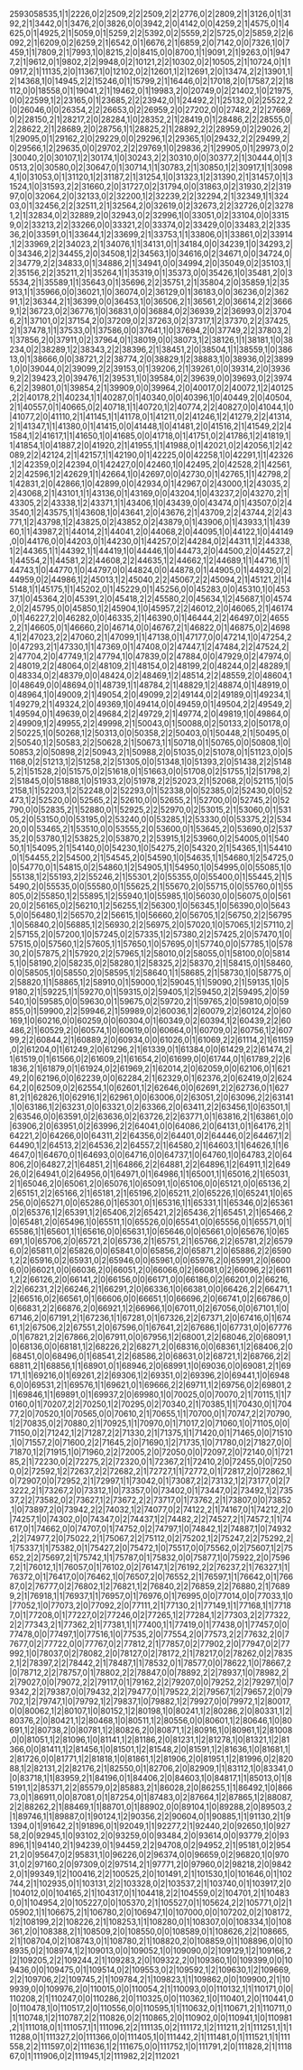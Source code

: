 2593058535,1|1|2226,0|2|2509,2|2|2509,2|2|2776,0|2|2809,2|1|3126,0|1|3192,2|1|3442,0|1|3476,2|0|3826,0|0|3942,2|0|4142,0|0|4259,2|1|4575,0|1|4625,0|1|4925,2|1|5059,0|1|5259,2|2|5392,0|2|5559,2|2|5725,0|2|5859,2|2|6092,2|1|6209,0|2|6259,2|1|6542,0|1|6676,2|1|6859,2|0|7142,0|0|7326,1|0|7459,1|1|7809,2|1|7993,1|0|8215,2|0|8415,0|0|8700,1|1|9091,2|1|9263,0|1|9477,2|1|9612,0|1|9802,2|2|9948,0|2|10121,2|2|10302,0|2|10505,2|1|10724,0|1|10917,2|1|11135,2|0|11367,1|0|12102,0|2|12601,1|2|12691,2|0|13474,2|2|13901,1|2|14368,1|0|14945,2|2|15246,0|1|15799,2|1|16446,0|2|17018,2|0|17587,2|2|18112,0|0|18558,0|1|19041,2|1|19462,0|1|19983,2|0|20749,0|2|21402,1|0|21975,0|0|22599,1|2|23165,0|1|23685,2|2|23942,0|1|24492,2|1|25132,0|2|25522,2|0|26046,0|0|26354,2|2|26653,0|2|26959,2|0|27202,0|0|27482,2|2|27669,0|2|28150,2|1|28217,2|0|28284,1|0|28352,2|1|28419,0|1|28486,2|2|28555,0|2|28622,2|1|28689,2|0|28756,1|1|28825,2|1|28892,2|2|28959,0|2|29026,2|1|29095,0|1|29162,2|0|29229,0|0|29296,1|2|29365,1|0|29432,2|2|29499,2|0|29566,1|2|29635,0|0|29702,2|2|29769,1|0|29836,2|1|29905,0|1|29973,0|2|30040,2|0|30107,1|2|30174,1|0|30243,2|2|30310,0|0|30377,2|1|30444,0|1|30513,2|0|30580,0|2|30647,0|1|30714,1|1|30783,2|1|30850,1|2|30917,1|1|30984,1|0|31053,0|1|31120,1|2|31187,2|1|31254,1|0|31323,1|2|31390,2|1|31457,0|1|31524,1|0|31593,2|2|31660,2|0|31727,0|2|31794,0|0|31863,0|2|31930,2|2|31997,0|0|32064,2|0|32133,0|2|32200,1|2|32239,2|2|32294,2|1|32349,1|1|32403,0|1|32456,2|2|32511,2|1|32564,2|0|32619,0|2|32673,2|2|32726,0|2|32781,2|1|32834,0|2|32889,2|0|32943,0|2|32996,1|0|33051,0|2|33104,0|0|33159,0|2|33213,2|2|33266,0|0|33321,2|0|33374,0|2|33429,0|0|33483,2|2|33536,2|0|33591,0|1|33644,1|2|33699,2|1|33753,1|1|33806,0|1|33861,0|2|33914,1|2|33969,2|2|34023,2|1|34076,1|1|34131,0|1|34184,0|0|34239,1|0|34293,2|0|34346,2|2|34455,2|0|34508,1|2|34563,1|0|34616,0|2|34671,0|0|34724,0|2|34779,2|2|34833,0|1|34886,2|1|34941,0|0|34994,2|0|35049,0|2|35103,1|2|35156,2|2|35211,2|1|35264,1|1|35319,0|1|35373,0|0|35426,1|0|35481,2|0|35534,2|1|35589,1|1|35643,0|1|35696,2|2|35751,2|1|35804,2|0|35859,1|2|35913,1|1|35966,0|0|36021,1|0|36074,0|2|36129,0|1|36183,0|0|36236,0|2|36291,1|2|36344,2|1|36399,0|0|36453,1|0|36506,2|1|36561,2|0|36614,2|2|36669,1|2|36723,0|2|36776,1|0|36831,0|0|36884,0|2|36939,2|2|36993,0|2|37046,2|1|37101,0|2|37154,2|0|37209,0|2|37263,0|2|37317,1|2|37370,2|2|37425,2|1|37478,1|1|37533,0|1|37586,0|0|37641,1|0|37694,2|0|37749,2|2|37803,2|1|37856,2|0|37911,0|2|37964,0|1|38019,0|0|38073,1|2|38126,1|1|38181,1|0|38234,0|2|38289,1|2|38343,2|2|38396,2|1|38451,2|0|38504,1|1|38559,1|0|38613,0|1|38666,0|0|38721,2|2|38774,2|0|38829,1|2|38883,1|0|38936,0|2|38991,0|0|39044,0|2|39099,2|2|39153,0|1|39206,2|1|39261,0|0|39314,2|0|39369,2|2|39423,2|0|39476,1|2|39531,1|0|39584,0|2|39639,0|0|39693,0|2|39746,2|2|39801,0|1|39854,2|1|39909,0|0|39964,2|0|40017,0|2|40072,1|2|40125,2|2|40178,2|1|40234,1|1|40287,0|1|40340,0|0|40396,1|0|40449,2|0|40504,2|1|40557,0|1|40665,0|2|40718,1|1|40720,1|2|40774,2|2|40827,0|0|41044,1|0|41077,2|0|41110,2|1|41145,1|1|41178,0|1|41211,0|2|41246,1|2|41279,2|2|41314,2|1|41347,1|1|41380,0|1|41415,0|0|41448,1|0|41481,2|0|41516,2|1|41549,2|2|41584,1|2|41617,1|1|41650,1|0|41685,0|0|41718,0|1|41751,0|2|41786,1|2|41819,1|1|41854,1|0|41887,2|0|41920,2|1|41955,1|1|41988,0|1|42021,0|2|42056,1|2|42089,2|2|42124,2|1|42157,1|1|42190,0|1|42225,0|0|42258,1|0|42291,1|1|42326,1|2|42359,0|2|42394,0|1|42427,0|0|42460,1|0|42495,2|0|42528,2|1|42561,2|2|42596,1|2|42629,1|1|42664,1|0|42697,0|0|42730,0|1|42765,1|1|42798,2|1|42831,2|0|42866,1|0|42899,0|0|42934,0|1|42967,0|2|43000,1|2|43035,2|2|43068,2|1|43101,1|1|43136,0|1|43169,0|0|43204,1|0|43237,2|0|43270,2|1|43305,2|2|43338,1|2|43371,1|1|43406,1|0|43439,0|0|43474,0|1|43507,0|2|43540,1|2|43575,1|1|43608,1|0|43641,2|0|43676,2|1|43709,2|2|43744,2|2|43771,1|2|43798,1|2|43825,0|2|43852,0|2|43879,0|1|43906,0|1|43933,1|1|43960,1|1|43987,2|1|44014,2|1|44041,2|0|44068,2|0|44095,1|0|44122,1|0|44149,0|0|44176,0|0|44203,0|1|44230,0|1|44257,0|2|44284,0|2|44311,1|2|44338,1|2|44365,1|1|44392,1|1|44419,1|0|44446,1|0|44473,2|0|44500,2|0|44527,2|1|44554,2|1|44581,2|2|44608,2|2|44635,1|2|44662,1|2|44689,1|1|44716,1|1|44743,1|0|44770,1|0|44797,0|0|44824,0|0|44878,0|1|44905,0|1|44932,0|2|44959,0|2|44986,1|2|45013,1|2|45040,2|2|45067,2|2|45094,2|1|45121,2|1|45148,1|1|45175,1|1|45202,0|1|45229,0|1|45256,0|0|45283,0|0|45310,1|0|45337,1|0|45364,2|0|45391,2|0|45418,2|2|45580,2|0|45634,1|2|45687,1|0|45742,0|2|45795,0|0|45850,1|2|45904,1|0|45957,2|2|46012,2|0|46065,2|1|46174,0|1|46227,2|0|46282,0|0|46335,2|1|46390,0|1|46444,2|2|46497,0|2|46552,2|1|46605,0|1|46660,2|0|46714,0|0|46767,2|1|46822,0|1|46875,0|2|46984,1|2|47023,2|2|47060,2|1|47099,1|1|47138,0|1|47177,0|0|47214,1|0|47254,2|0|47293,2|1|47330,1|1|47369,0|1|47408,0|2|47447,1|2|47484,2|2|47524,2|2|47704,2|0|47749,1|2|47794,1|0|47839,0|2|47884,0|0|47929,0|2|47974,0|2|48019,2|2|48064,0|2|48109,2|1|48154,0|2|48199,2|0|48244,0|2|48289,1|0|48334,0|2|48379,0|0|48424,0|2|48469,1|2|48514,2|2|48559,2|0|48604,1|0|48649,0|0|48694,0|1|48739,1|1|48784,2|1|48829,1|2|48874,0|1|48919,0|0|48964,1|0|49009,2|1|49054,2|0|49099,2|2|49144,0|2|49189,0|1|49234,1|1|49279,2|1|49324,2|0|49369,1|0|49414,0|0|49459,0|1|49504,2|2|49549,2|1|49594,0|1|49639,0|2|49684,2|2|49729,2|1|49774,2|0|49819,1|0|49864,0|2|49909,1|2|49955,2|2|49998,2|1|50043,0|1|50088,0|2|50133,2|0|50178,0|2|50225,1|0|50268,1|2|50313,0|0|50358,2|2|50403,0|1|50448,2|1|50495,0|2|50540,1|2|50583,2|2|50628,2|1|50673,1|1|50718,0|1|50765,0|0|50808,1|0|50853,2|0|50898,2|2|50943,2|1|50988,2|0|51035,0|2|51078,0|1|51123,0|0|51168,0|2|51213,1|2|51258,2|2|51305,0|0|51348,1|0|51393,2|0|51438,2|2|51485,2|1|51528,2|0|51575,0|2|51618,0|1|51663,0|0|51708,0|2|51755,1|2|51798,2|2|51845,0|0|51888,1|0|51933,2|0|51978,2|2|52023,2|1|52068,2|0|52115,1|0|52158,1|1|52203,1|2|52248,0|2|52293,0|1|52338,0|0|52385,0|2|52430,0|0|52473,1|2|52520,0|0|52565,2|2|52610,0|0|52655,2|1|52700,0|0|52745,2|0|52790,0|0|52835,2|1|52880,0|1|52925,2|2|52970,0|2|53015,2|1|53060,0|1|53105,2|0|53150,0|0|53195,0|2|53240,0|0|53285,1|2|53330,0|0|53375,2|2|53420,0|0|53465,2|1|53510,0|0|53555,2|0|53600,0|1|53645,2|0|53690,0|2|53735,2|0|53780,1|2|53825,2|0|53870,2|2|53915,1|2|53960,0|2|54005,0|1|54050,1|1|54095,2|1|54140,0|0|54230,1|0|54275,2|0|54320,2|1|54365,1|1|54410,0|1|54455,2|2|54500,2|1|54545,2|0|54590,1|0|54635,1|1|54680,1|2|54725,0|0|54770,0|1|54815,0|2|54860,1|2|54905,1|1|54950,1|0|54995,0|0|55085,1|0|55138,1|2|55193,2|2|55246,2|1|55301,2|0|55355,0|0|55400,0|1|55445,2|1|55490,2|0|55535,0|0|55580,0|1|55625,2|1|55670,2|0|55715,0|0|55760,0|1|55805,0|2|55850,1|2|55895,1|2|55940,1|0|55985,1|0|56030,0|0|56075,0|0|56120,0|2|56165,0|2|56210,1|2|56255,1|2|56300,1|0|56345,1|0|56390,0|0|56435,0|0|56480,1|2|56570,2|2|56615,1|0|56660,2|0|56705,1|2|56750,2|2|56795,1|0|56840,2|0|56885,1|2|56930,2|2|56975,2|0|57020,1|0|57065,1|2|57110,2|2|57155,2|0|57200,1|0|57245,0|2|57335,1|2|57380,2|2|57425,2|0|57470,1|0|57515,0|0|57560,1|2|57605,1|1|57650,1|0|57695,0|1|57740,0|0|57785,1|0|57830,2|0|57875,2|1|57920,2|2|57965,1|2|58010,0|2|58055,0|1|58100,0|0|58145,1|0|58190,2|0|58235,0|2|58280,1|2|58325,2|2|58370,2|1|58415,0|1|58460,0|0|58505,1|0|58550,2|0|58595,1|2|58640,1|1|58685,2|1|58730,1|0|58775,0|2|58820,1|1|58865,1|2|58910,0|1|59000,1|2|59045,1|1|59090,2|1|59135,1|0|59180,2|1|59225,1|1|59270,0|1|59315,0|2|59405,1|2|59450,2|2|59495,2|0|59540,1|0|59585,0|0|59630,0|1|59675,0|2|59720,2|1|59765,2|0|59810,0|0|59855,0|1|59900,2|2|59946,2|1|59989,0|2|60036,1|2|60079,2|2|60124,2|0|60169,1|0|60216,0|0|60259,0|0|60304,0|1|60349,0|2|60394,1|2|60439,2|2|60486,2|1|60529,2|0|60574,1|0|60619,0|0|60664,0|1|60709,0|2|60756,1|2|60799,2|2|60844,2|1|60889,2|0|60934,0|0|61026,0|1|61069,2|2|61114,2|1|61159,0|2|61204,0|1|61249,2|0|61296,2|1|61339,0|1|61384,0|0|61429,2|2|61474,2|1|61519,0|1|61566,0|2|61609,2|1|61654,2|0|61699,0|0|61744,0|1|61789,2|2|61836,2|1|61879,0|1|61924,0|2|61969,2|1|62014,2|0|62059,0|0|62106,0|1|62149,2|0|62196,0|0|62239,0|0|62284,2|1|62329,0|1|62376,2|0|62419,0|2|62464,2|0|62509,0|2|62554,1|0|62601,1|2|62646,0|0|62691,2|2|62736,0|1|62781,2|1|62826,1|0|62916,1|2|62961,0|0|63006,0|2|63051,2|0|63096,2|2|63141,1|0|63186,1|2|63231,0|0|63321,0|2|63366,2|0|63411,2|2|63456,1|0|63501,1|2|63546,0|0|63591,0|2|63636,0|2|63726,2|2|63771,0|1|63816,2|1|63861,0|0|63906,2|0|63951,0|2|63996,2|2|64041,0|0|64086,2|0|64131,0|1|64176,2|1|64221,2|0|64266,0|0|64311,2|2|64356,0|2|64401,0|2|64446,0|2|64467,1|2|64490,1|2|64513,2|2|64536,2|2|64557,2|1|64580,2|1|64603,1|1|64626,1|1|64647,0|1|64670,0|1|64693,0|0|64716,0|0|64737,1|0|64760,1|0|64783,2|0|64806,2|0|64827,2|1|64851,2|1|64866,2|2|64881,2|2|64896,1|2|64911,1|2|64926,0|2|64941,0|2|64956,0|1|64971,0|1|64986,1|1|65001,1|1|65016,2|1|65031,2|1|65046,2|0|65061,2|0|65076,1|0|65091,1|0|65106,0|0|65121,0|0|65136,2|2|65151,2|2|65166,2|1|65181,2|1|65196,2|0|65211,2|0|65226,1|0|65241,1|0|65256,0|0|65271,0|0|65286,0|1|65301,0|1|65316,1|1|65331,1|1|65346,0|2|65361,0|2|65376,1|2|65391,1|2|65406,2|2|65421,2|2|65436,2|1|65451,2|1|65466,2|0|65481,2|0|65496,1|0|65511,1|0|65526,0|0|65541,0|0|65556,0|1|65571,0|1|65586,1|1|65601,1|1|65616,0|0|65631,1|0|65646,0|0|65661,0|0|65676,1|0|65691,1|0|65706,2|0|65721,2|0|65736,2|1|65751,2|1|65766,2|2|65781,2|2|65796,0|2|65811,0|2|65826,0|0|65841,0|0|65856,2|0|65871,2|0|65886,2|2|65901,2|2|65916,0|2|65931,0|2|65946,0|0|65961,0|0|65976,2|0|65991,2|0|66006,0|0|66021,0|0|66036,2|0|66051,2|0|66066,0|2|66081,0|2|66096,2|2|66111,2|2|66126,2|0|66141,2|0|66156,0|0|66171,0|0|66186,0|2|66201,0|2|66216,2|2|66231,2|2|66246,2|1|66291,2|0|66336,1|0|66381,0|0|66426,2|2|66471,1|2|66516,0|2|66561,0|1|66606,0|0|66651,1|0|66696,2|0|66741,0|2|66786,0|0|66831,2|2|66876,2|0|66921,1|2|66966,1|0|67011,0|2|67056,0|0|67101,1|0|67146,2|0|67191,2|1|67236,1|1|67281,0|1|67326,2|2|67371,2|0|67416,0|1|67461,1|2|67506,2|2|67551,2|0|67596,0|1|67641,2|2|67686,1|0|67731,0|0|67776,0|1|67821,2|2|67866,2|0|67911,0|0|67956,1|2|68001,2|2|68046,2|0|68091,1|0|68136,0|0|68181,1|2|68226,2|2|68271,2|0|68316,0|0|68361,1|2|68406,2|0|68451,0|0|68496,0|1|68541,2|2|68586,2|0|68631,0|2|68721,1|2|68766,2|2|68811,2|1|68856,1|1|68901,0|1|68946,2|0|68991,1|0|69036,0|0|69081,2|1|69171,1|1|69216,0|1|69261,2|2|69306,1|2|69351,0|2|69396,2|0|69441,1|0|69486,0|0|69531,2|1|69576,1|1|69621,0|1|69666,2|2|69711,1|2|69756,0|2|69801,2|1|69846,1|1|69891,0|1|69937,2|0|69980,1|0|70025,0|0|70070,2|1|70115,1|1|70160,0|1|70207,2|2|70250,1|2|70295,0|2|70340,2|1|70385,1|1|70430,0|1|70477,2|0|70520,1|0|70565,0|0|70610,2|1|70655,1|1|70700,0|1|70747,2|2|70790,1|2|70835,0|2|70880,2|1|70925,1|1|70970,0|1|71017,2|0|71060,1|0|71105,0|0|71150,0|2|71242,1|2|71287,2|2|71330,2|1|71375,1|1|71420,0|1|71465,0|0|71510,1|0|71557,2|0|71600,2|2|71645,2|0|71690,1|2|71735,1|0|71780,0|2|71827,0|0|71870,1|2|71915,1|0|71960,2|2|72005,2|0|72050,0|0|72097,2|0|72140,0|1|72185,2|1|72230,0|2|72275,2|2|72320,0|1|72367,2|1|72410,2|0|72455,0|0|72500,0|2|72592,1|2|72637,2|2|72682,2|1|72727,1|1|72772,0|1|72817,2|0|72862,1|0|72907,0|0|72952,2|1|72997,1|1|73042,0|1|73087,2|2|73132,1|2|73177,0|2|73222,2|1|73267,2|0|73312,1|0|73357,0|0|73402,0|1|73447,0|2|73492,1|2|73537,2|2|73582,0|2|73627,1|2|73672,2|2|73717,0|1|73762,2|1|73807,0|0|73852,1|0|73897,2|0|73942,2|2|74032,1|2|74077,0|2|74122,2|1|74167,0|1|74212,2|0|74257,1|0|74302,0|0|74347,0|2|74437,1|2|74482,2|2|74527,2|1|74572,1|1|74617,0|1|74662,0|0|74707,0|1|74752,0|2|74797,1|0|74842,1|2|74887,1|0|74932,2|2|74977,2|0|75022,2|1|75067,2|2|75112,0|2|75202,1|2|75247,2|2|75292,2|1|75337,1|1|75382,0|1|75427,2|0|75472,1|0|75517,0|0|75562,0|2|75607,1|2|75652,2|2|75697,2|1|75742,1|1|75787,0|1|75832,0|0|75877,1|0|75922,2|0|75967,2|1|76012,1|1|76057,0|1|76102,0|2|76147,1|2|76192,2|2|76237,2|1|76327,1|1|76372,0|1|76417,0|0|76462,1|0|76507,2|0|76552,2|1|76597,1|1|76642,0|1|76687,0|2|76777,0|2|76802,1|2|76821,1|2|76840,2|2|76859,2|2|76880,2|1|76899,2|1|76918,1|1|76937,1|1|76957,0|1|76976,0|1|76995,0|0|77014,0|0|77033,1|0|77052,1|0|77073,2|0|77092,2|0|77111,2|1|77130,2|1|77149,1|1|77168,1|1|77187,0|1|77208,0|1|77227,0|2|77246,0|2|77265,1|2|77284,1|2|77303,2|2|77322,2|2|77343,2|1|77362,2|1|77381,1|1|77400,1|1|77419,0|1|77438,0|1|77457,0|0|77478,0|0|77497,1|0|77516,1|0|77535,2|0|77554,2|0|77573,2|2|77632,2|0|77677,0|2|77722,0|0|77767,0|2|77812,2|1|77857,0|2|77902,2|0|77947,0|2|77992,1|0|78037,0|2|78082,2|0|78127,0|2|78172,2|1|78217,0|2|78262,0|2|78352,1|2|78397,2|2|78442,2|1|78487,1|1|78532,0|1|78577,0|0|78622,1|0|78667,2|0|78712,2|2|78757,0|1|78802,2|2|78847,0|0|78892,2|2|78937,1|0|78982,2|2|79027,0|0|79072,2|2|79117,0|1|79162,2|2|79207,0|0|79252,2|2|79297,1|0|79342,2|2|79387,0|0|79432,2|2|79477,0|1|79522,2|2|79567,1|2|79657,2|0|79702,1|2|79747,1|0|79792,1|2|79837,1|0|79882,1|2|79927,0|0|79972,1|2|80017,0|0|80062,1|2|80107,1|0|80152,1|2|80198,1|0|80241,1|2|80286,2|0|80331,1|2|80376,2|0|80421,1|2|80468,1|0|80511,1|2|80556,0|0|80601,1|2|80646,1|0|80691,1|2|80738,2|0|80781,1|2|80826,2|0|80871,1|2|80916,1|0|80961,1|2|81008,0|0|81051,1|2|81096,1|0|81141,1|2|81186,2|0|81231,1|2|81278,1|0|81321,1|2|81366,0|0|81411,1|2|81456,1|0|81501,1|2|81548,2|0|81591,1|2|81636,1|0|81681,1|2|81726,0|0|81771,1|2|81818,1|0|81861,1|2|81906,2|0|81951,1|2|81996,0|2|82088,1|2|82131,2|2|82176,2|1|82550,0|1|82706,2|0|82909,1|1|83112,1|0|83341,0|0|83718,1|1|83959,2|1|84196,0|1|84406,2|0|84603,1|0|84817,1|1|85013,0|1|85191,1|2|85371,2|2|85579,0|2|85883,2|1|86028,2|0|86255,1|1|86492,1|0|86673,0|1|86911,0|0|87081,0|1|87254,0|1|87483,0|2|87664,1|2|87865,1|2|88087,2|2|88262,2|1|88469,1|1|88701,0|1|88902,0|0|89104,1|0|89288,2|0|89503,2|1|89746,1|1|89887,0|1|90124,1|2|90356,2|2|90604,0|1|90885,1|1|91130,2|1|91394,0|1|91642,2|1|91896,0|1|92049,1|1|92277,2|1|92440,2|0|92650,1|0|92758,2|0|92945,1|0|93102,2|0|93259,0|0|93484,2|0|93614,0|0|93779,2|0|93896,1|1|94140,2|1|94239,0|1|94459,2|2|94708,0|2|94952,2|1|95181,0|2|95421,2|0|95647,0|2|95831,1|0|96226,0|2|96374,0|0|96659,0|2|96820,1|0|97031,0|2|97160,2|0|97309,0|2|97514,2|1|97771,2|0|97960,0|2|98218,2|0|98422,0|1|99349,1|2|100416,2|2|100525,2|0|101491,2|1|101530,1|0|101646,0|1|102744,2|1|102935,0|1|103131,2|2|103328,0|2|103537,2|1|103740,0|1|103917,2|0|104012,0|0|104165,2|1|104317,0|1|104418,2|2|104559,0|2|104701,2|1|104830,0|1|104954,2|0|105227,0|0|105370,2|1|105527,0|1|105624,2|2|105771,0|2|105902,1|1|106675,2|1|106780,2|0|106947,1|0|107000,0|0|107202,0|2|108172,1|2|108199,2|2|108226,2|1|108253,1|1|108280,0|1|108307,0|0|108334,1|0|108361,2|0|108388,2|1|108509,2|0|108550,0|0|108589,0|1|108626,2|2|108665,2|1|108704,0|2|108743,0|1|108780,2|1|108820,2|0|108859,0|1|108896,0|0|108935,0|2|108974,1|2|109013,0|0|109052,1|0|109090,0|2|109129,1|2|109166,2|2|109205,2|2|109244,2|1|109283,2|0|109322,2|0|109360,1|0|109399,0|0|109436,0|0|109475,0|1|109514,0|2|109553,0|2|109592,1|2|109630,1|2|109669,2|2|109706,2|2|109745,2|1|109784,2|1|109823,1|1|109862,0|0|109900,2|1|109939,0|0|109976,2|0|110015,0|0|110054,2|1|110093,0|0|110132,1|1|110171,0|0|110208,2|1|110247,0|0|110286,2|0|110325,0|0|110362,1|0|110401,2|0|110441,0|0|110478,1|0|110517,2|0|110556,0|0|110595,1|1|110632,0|1|110671,2|1|110711,0|1|110748,1|2|110787,2|2|110826,0|2|110865,2|0|110902,0|0|110941,1|0|110981,2|1|111018,0|1|111057,1|1|111096,2|2|111135,0|2|111172,1|2|111211,2|1|111251,1|1|111288,0|1|111327,2|0|111366,0|0|111405,1|0|111442,2|1|111481,0|1|111521,1|1|111558,2|2|111597,0|2|111636,1|2|111675,0|0|111752,1|0|111791,2|0|111828,2|1|111867,0|1|111906,0|2|111945,1|2|111982,2|2|112021
